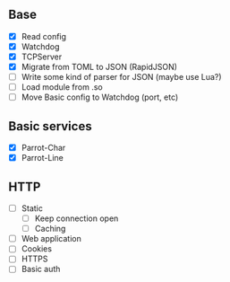 Base
----
 - [x] Read config
 - [x] Watchdog
 - [x] TCPServer
 - [x] Migrate from TOML to JSON (RapidJSON)
 - [ ] Write some kind of parser for JSON (maybe use Lua?)
 - [ ] Load module from .so
 - [ ] Move Basic config to Watchdog (port, etc)

Basic services
--------------
 - [x] Parrot-Char
 - [x] Parrot-Line

HTTP
----
- [ ] Static
  - [ ] Keep connection open
  - [ ] Caching
- [ ] Web application
- [ ] Cookies
- [ ] HTTPS
- [ ] Basic auth
